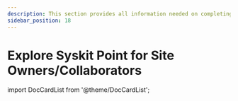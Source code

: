 ```yaml
---
description: This section provides all information needed on completing tasks and using Syskit Point as a site owner.
sidebar_position: 18
---
```


# Explore Syskit Point for Site Owners/Collaborators

import DocCardList from '@theme/DocCardList';

<DocCardList />